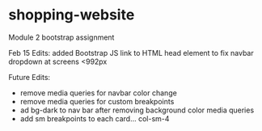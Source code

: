 # shopping-website
Module 2 bootstrap assignment

Feb 15 Edits:
added Bootstrap JS link to HTML head element to fix navbar dropdown at screens <992px

Future Edits:
- remove media queries for navbar color change
- remove media queries for custom breakpoints
- ad bg-dark to nav bar after removing background color media queries
- add sm breakpoints to each card... col-sm-4
